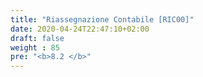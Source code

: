 ```yaml
---
title: "Riassegnazione Contabile [RIC00]"
date: 2020-04-24T22:47:10+02:00
draft: false
weight : 85
pre: "<b>8.2 </b>"
---
```



